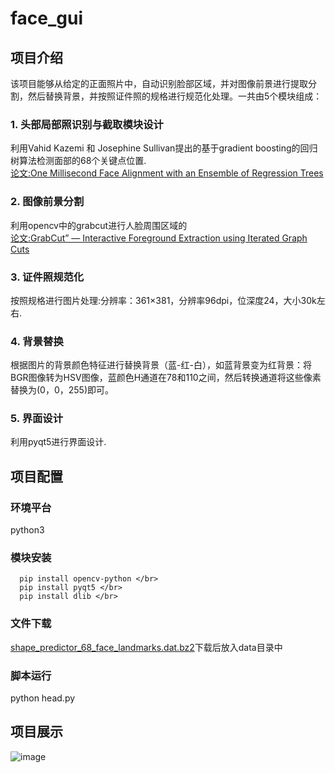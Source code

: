 # face_gui
## 项目介绍 
该项目能够从给定的正面照片中，自动识别脸部区域，并对图像前景进行提取分割，然后替换背景，并按照证件照的规格进行规范化处理。一共由5个模块组成：</br>

### 1.	头部局部照识别与截取模块设计
利用Vahid Kazemi 和 Josephine Sullivan提出的基于gradient boosting的回归树算法检测面部的68个关键点位置.</br>
[论文:One Millisecond Face Alignment with an Ensemble of Regression Trees](http://www.nada.kth.se/~vahidk/face_ert.html)</br>
       
### 2.	图像前景分割</br>
利用opencv中的grabcut进行人脸周围区域的</br>
[论文:GrabCut” — Interactive Foreground Extraction using Iterated Graph Cuts](https://wenku.baidu.com/view/4b8db16a58fafab069dc0292.html)</br>
 
### 3.	证件照规范化
按照规格进行图片处理:分辨率：361×381，分辨率96dpi，位深度24，大小30k左右.</br>

### 4.	背景替换
根据图片的背景颜色特征进行替换背景（蓝-红-白），如蓝背景变为红背景：将BGR图像转为HSV图像，蓝颜色H通道在78和110之间，然后转换通道将这些像素替换为(0，0，255)即可。</br>
    
### 5.	界面设计
利用pyqt5进行界面设计.</br>

 ## 项目配置
 ### 环境平台</br>
 python3</br>
 
 ### 模块安装</br>
      pip install opencv-python </br>
      pip install pyqt5 </br>
      pip install dlib </br>
      
 ### 文件下载</br>
 [shape_predictor_68_face_landmarks.dat.bz2](http://dlib.net/files/shape_predictor_68_face_landmarks.dat.bz2)下载后放入data目录中</br>
 
 ### 脚本运行</br>
 python head.py
 
  ## 项目展示
  ![image](https://github.com/kailaisun/face_gui/blob/master/For%20show.png)
